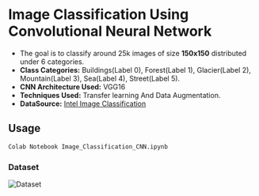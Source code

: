 # Image Classification Using Convolutional Neural Network

* The goal is to classify around 25k images of size **150x150** distributed under 6 categories.  
* **Class Categories:**  Buildings(Label 0), Forest(Label 1), Glacier(Label 2), Mountain(Label 3), Sea(Label 4), Street(Label 5).
* **CNN Architecture Used:** VGG16
* **Techniques Used:** Transfer learning And Data Augmentation. 
* **DataSource:** [Intel Image Classification](https://www.kaggle.com/puneet6060/intel-image-classification)


## Usage

```bash
Colab Notebook Image_Classification_CNN.ipynb
```

### Dataset
![Dataset](https://ibb.co/5B6GgJ5)


